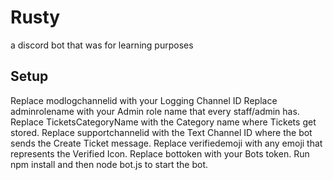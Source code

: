 # Rusty
 a discord bot that was for learning purposes
## Setup
 Replace modlogchannelid with your Logging Channel ID
 Replace adminrolename with your Admin role name that every staff/admin has.
 Replace TicketsCategoryName with the Category name where Tickets get stored.
 Replace supportchannelid with the Text Channel ID where the bot sends the Create Ticket message.
 Replace verifiedemoji with any emoji that represents the Verified Icon.
 Replace bottoken with your Bots token.
 Run npm install and then node bot.js to start the bot.